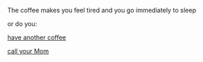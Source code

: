 The coffee makes you feel tired and you go immediately to sleep

or do you:

[have another coffee](../../coffee/coffee.md)

[call your Mom](../../coffee/mom/mom.md)
